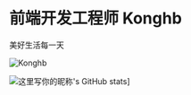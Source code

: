 # 前端开发工程师  Konghb
  美好生活每一天
  
 ![Konghb ](https://github-readme-stats.vercel.app/api/top-langs/?username=konghb&layout=compact&hide_border=true&langs_count=10)
  
![这里写你的昵称's GitHub stats](https://github-readme-stats.vercel.app/api?username=konghb123&show_icons=true&theme=radical)]
 
